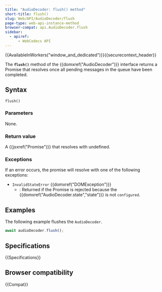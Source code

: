```yaml
---
title: "AudioDecoder: flush() method"
short-title: flush()
slug: Web/API/AudioDecoder/flush
page-type: web-api-instance-method
browser-compat: api.AudioDecoder.flush
sidebar:
  - apiref:
      - WebCodecs API
---
```


{{AvailableInWorkers("window_and_dedicated")}}{{securecontext_header}}

The **`flush()`** method of the {{domxref("AudioDecoder")}} interface returns a Promise that resolves once all pending messages in the queue have been completed.

## Syntax

```js-nolint
flush()
```

### Parameters

None.

### Return value

A {{jsxref("Promise")}} that resolves with undefined.

### Exceptions

If an error occurs, the promise will resolve with one of the following exceptions:

- `InvalidStateError` {{domxref("DOMException")}}
  - : Returned if the Promise is rejected because the {{domxref("AudioDecoder.state","state")}} is not `configured`.

## Examples

The following example flushes the `AudioDecoder`.

```js
await audioDecoder.flush();
```

## Specifications

{{Specifications}}

## Browser compatibility

{{Compat}}
